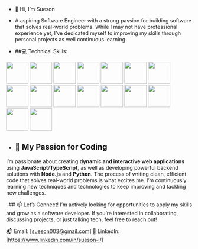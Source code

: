 - 👋 Hi, I’m Sueson
- A aspiring Software Engineer with a strong passion for building software that solves real-world problems. While I may not have professional experience yet, I’ve dedicated myself to improving my skills through personal projects as well continuous learning.
  
- ##💻 Technical Skills:
 <p>
  <img src="https://img.icons8.com/?size=96&id=uJM6fQYqDaZK&format=png" style="height: 60px"/>
  <img src="https://img.icons8.com/?size=96&id=108784&format=png" style="height: 60px"/>
  <img src="https://img.icons8.com/?size=96&id=13441&format=png" style="height: 60px"/>
  <img src="https://img.icons8.com/?size=80&id=bzf0DqjXFHIW&format=png" style="height: 60px"/>
  <img src="https://img.icons8.com/?size=96&id=hsPbhkOH4FMe&format=png" style="height: 60px"/>
  <img src="https://img.icons8.com/?size=128&id=AU6Wc7r56Fxz&format=png" style="height: 60px"/>
  <img src="https://img.icons8.com/?size=128&id=2ZOaTclOqD4q&format=png" style="height: 60px"/>
  <img src="https://img.icons8.com/?size=96&id=4PiNHtUJVbLs&format=png" style="height: 60px"/>
  <img src="https://img.icons8.com/?size=96&id=EzPCiQUqWWEa&format=png" style="height: 60px"/>
  <img src="https://img.icons8.com/?size=96&id=38561&format=png" style="height: 60px"/>
  <img src="https://img.icons8.com/?size=160&id=8rKdRqZFLurS&format=png" style="height: 60px"/>
  <img src="https://img.icons8.com/?size=96&id=62452&format=png" style="height: 60px"/>
  <img src="https://img.icons8.com/?size=96&id=24895&format=png" style="height: 60px"/>
  <img src="https://img.icons8.com/?size=96&id=hmieDPifBlBM&format=png" style="height: 60px"/>
  <img src="https://img.icons8.com/?size=96&id=22813&format=png" style="height: 60px"/>
  <img src="https://img.icons8.com/?size=96&id=grZaE9tjqDyr&format=png" style="height: 60px"/>
</p>
  

- ## 🌱 My Passion for Coding
I’m passionate about creating **dynamic and interactive web applications** using **JavaScript**/**TypeScript**, as well as developing powerful backend solutions with **Node.js** and **Python**. The process of writing clean, efficient code that solves real-world problems is what excites me. I’m continuously learning new techniques and technologies to keep improving and tackling new challenges.

-## 📫 Let’s Connect!
I’m actively looking for opportunities to apply my skills and grow as a software developer. If you’re interested in collaborating, discussing projects, or just talking tech, feel free to reach out!

📬 Email: [sueson003@gmail.com]
🔗 LinkedIn: [https://www.linkedin.com/in/sueson-i/]

<!---
sueson/sueson is a ✨ special ✨ repository because its `README.md` (this file) appears on your GitHub profile.
You can click the Preview link to take a look at your changes.
--->
